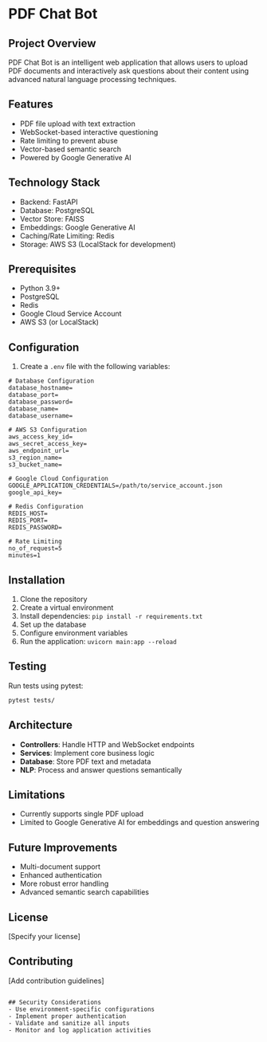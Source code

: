 # PDF Chat Bot

## Project Overview
PDF Chat Bot is an intelligent web application that allows users to upload PDF documents and interactively ask questions about their content using advanced natural language processing techniques.

## Features
- PDF file upload with text extraction
- WebSocket-based interactive questioning
- Rate limiting to prevent abuse
- Vector-based semantic search
- Powered by Google Generative AI

## Technology Stack
- Backend: FastAPI
- Database: PostgreSQL
- Vector Store: FAISS
- Embeddings: Google Generative AI
- Caching/Rate Limiting: Redis
- Storage: AWS S3 (LocalStack for development)

## Prerequisites
- Python 3.9+
- PostgreSQL
- Redis
- Google Cloud Service Account
- AWS S3 (or LocalStack)

## Configuration
1. Create a `.env` file with the following variables:
```
# Database Configuration
database_hostname=
database_port=
database_password=
database_name=
database_username=

# AWS S3 Configuration
aws_access_key_id=
aws_secret_access_key=
aws_endpoint_url=
s3_region_name=
s3_bucket_name=

# Google Cloud Configuration
GOOGLE_APPLICATION_CREDENTIALS=/path/to/service_account.json
google_api_key=

# Redis Configuration
REDIS_HOST=
REDIS_PORT=
REDIS_PASSWORD=

# Rate Limiting
no_of_request=5
minutes=1
```

## Installation
1. Clone the repository
2. Create a virtual environment
3. Install dependencies: `pip install -r requirements.txt`
4. Set up the database
5. Configure environment variables
6. Run the application: `uvicorn main:app --reload`

## Testing
Run tests using pytest:
```bash
pytest tests/
```

## Architecture
- **Controllers**: Handle HTTP and WebSocket endpoints
- **Services**: Implement core business logic
- **Database**: Store PDF text and metadata
- **NLP**: Process and answer questions semantically

## Limitations
- Currently supports single PDF upload
- Limited to Google Generative AI for embeddings and question answering

## Future Improvements
- Multi-document support
- Enhanced authentication
- More robust error handling
- Advanced semantic search capabilities

## License
[Specify your license]

## Contributing
[Add contribution guidelines]
```

## Security Considerations
- Use environment-specific configurations
- Implement proper authentication
- Validate and sanitize all inputs
- Monitor and log application activities

